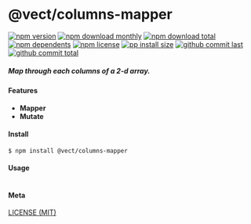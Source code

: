 # @vect/columns-mapper

[![npm version][badge-npm-version]][url-npm]
[![npm download monthly][badge-npm-download-monthly]][url-npm]
[![npm download total][badge-npm-download-total]][url-npm]
[![npm dependents][badge-npm-dependents]][url-github]
[![npm license][badge-npm-license]][url-npm]
[![pp install size][badge-pp-install-size]][url-pp]
[![github commit last][badge-github-last-commit]][url-github]
[![github commit total][badge-github-commit-count]][url-github]

[//]: <> (Shields)
[badge-npm-version]: https://flat.badgen.net/npm/cell/@vect/columns-mapper
[badge-npm-download-monthly]: https://flat.badgen.net/npm/dm/@vect/columns-mapper
[badge-npm-download-total]:https://flat.badgen.net/npm/dt/@vect/columns-mapper
[badge-npm-dependents]: https://flat.badgen.net/npm/dependents/@vect/columns-mapper
[badge-npm-license]: https://flat.badgen.net/npm/license/@vect/columns-mapper
[badge-pp-install-size]: https://flat.badgen.net/packagephobia/install/@vect/columns-mapper
[badge-github-last-commit]: https://flat.badgen.net/github/last-commit/hoyeungw/vect
[badge-github-commit-count]: https://flat.badgen.net/github/commits/hoyeungw/vect

[//]: <> (Link)
[url-npm]: https://npmjs.org/package/@vect/columns-mapper
[url-pp]: https://packagephobia.now.sh/result?p=@vect/columns-mapper
[url-github]: https://github.com/hoyeungw/vect

##### Map through each columns of a 2-d array.

#### Features

- **Mapper**
- **Mutate**

#### Install
```console
$ npm install @vect/columns-mapper
```

#### Usage
```js
```

#### Meta
[LICENSE (MIT)](LICENSE)
